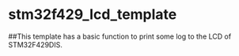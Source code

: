 # stm32f429_lcd_template
##This template has a basic function to print some log to the LCD of STM32F429DIS.
